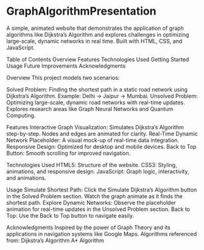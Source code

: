 # GraphAlgorithmPresentation
A simple, animated website that demonstrates the application of graph algorithms like Dijkstra’s Algorithm and explores challenges in optimizing large-scale, dynamic networks in real time. Built with HTML, CSS, and JavaScript.

Table of Contents
Overview
Features
Technologies Used
Getting Started
Usage
Future Improvements
Acknowledgments

Overview
This project models two scenarios:

Solved Problem: Finding the shortest path in a static road network using Dijkstra’s Algorithm.
Example: Delhi → Jaipur → Mumbai.
Unsolved Problem: Optimizing large-scale, dynamic road networks with real-time updates.
Explores research areas like Graph Neural Networks and Quantum Computing.

Features
Interactive Graph Visualization:
Simulates Dijkstra’s Algorithm step-by-step.
Nodes and edges are animated for clarity.
Real-Time Dynamic Network Placeholder:
A visual mock-up of real-time data integration.
Responsive Design:
Optimized for desktop and mobile devices.
Back to Top Button:
Smooth scrolling for improved navigation.



Technologies Used
HTML5: Structure of the website.
CSS3: Styling, animations, and responsive design.
JavaScript: Graph logic, interactivity, and animations.


Usage
Simulate Shortest Path:
Click the Simulate Dijkstra’s Algorithm button in the Solved Problem section.
Watch the graph animate as it finds the shortest path.
Explore Dynamic Networks:
Observe the placeholder animation for real-time updates in the Unsolved Problem section.
Back to Top:
Use the Back to Top button to navigate easily.


Acknowledgments
Inspired by the power of Graph Theory and its applications in navigation systems like Google Maps.
Algorithms referenced from:
Dijkstra’s Algorithm
A* Algorithm
